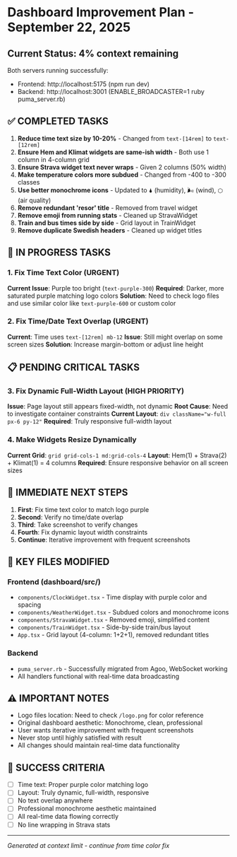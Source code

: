 # Dashboard Improvement Plan - September 22, 2025

## Current Status: 4% context remaining
Both servers running successfully:
- Frontend: http://localhost:5175 (npm run dev)
- Backend: http://localhost:3001 (ENABLE_BROADCASTER=1 ruby puma_server.rb)

## ✅ COMPLETED TASKS
1. **Reduce time text size by 10-20%** - Changed from `text-[14rem]` to `text-[12rem]`
2. **Ensure Hem and Klimat widgets are same-ish width** - Both use 1 column in 4-column grid
3. **Ensure Strava widget text never wraps** - Given 2 columns (50% width)
4. **Make temperature colors more subdued** - Changed from -400 to -300 classes
5. **Use better monochrome icons** - Updated to 🌢 (humidity), 🌬 (wind), ⬡ (air quality)
6. **Remove redundant 'resor' title** - Removed from travel widget
7. **Remove emoji from running stats** - Cleaned up StravaWidget
8. **Train and bus times side by side** - Grid layout in TrainWidget
9. **Remove duplicate Swedish headers** - Cleaned up widget titles

## 🚧 IN PROGRESS TASKS

### 1. Fix Time Text Color (URGENT)
**Current Issue**: Purple too bright (`text-purple-300`)
**Required**: Darker, more saturated purple matching logo colors
**Solution**: Need to check logo files and use similar color like `text-purple-600` or custom color

### 2. Fix Time/Date Text Overlap (URGENT)
**Current**: Time uses `text-[12rem] mb-12`
**Issue**: Still might overlap on some screen sizes
**Solution**: Increase margin-bottom or adjust line height

## 📋 PENDING CRITICAL TASKS

### 3. Fix Dynamic Full-Width Layout (HIGH PRIORITY)
**Issue**: Page layout still appears fixed-width, not dynamic
**Root Cause**: Need to investigate container constraints
**Current Layout**: `div className="w-full px-6 py-12"`
**Required**: Truly responsive full-width layout

### 4. Make Widgets Resize Dynamically
**Current Grid**: `grid grid-cols-1 md:grid-cols-4`
**Layout**: Hem(1) + Strava(2) + Klimat(1) = 4 columns
**Required**: Ensure responsive behavior on all screen sizes

## 🔧 IMMEDIATE NEXT STEPS

1. **First**: Fix time text color to match logo purple
2. **Second**: Verify no time/date overlap
3. **Third**: Take screenshot to verify changes
4. **Fourth**: Fix dynamic layout width constraints
5. **Continue**: Iterative improvement with frequent screenshots

## 📁 KEY FILES MODIFIED

### Frontend (dashboard/src/)
- `components/ClockWidget.tsx` - Time display with purple color and spacing
- `components/WeatherWidget.tsx` - Subdued colors and monochrome icons
- `components/StravaWidget.tsx` - Removed emoji, simplified content
- `components/TrainWidget.tsx` - Side-by-side train/bus layout
- `App.tsx` - Grid layout (4-column: 1+2+1), removed redundant titles

### Backend
- `puma_server.rb` - Successfully migrated from Agoo, WebSocket working
- All handlers functional with real-time data broadcasting

## ⚠️ IMPORTANT NOTES
- Logo files location: Need to check `/logo.png` for color reference
- Original dashboard aesthetic: Monochrome, clean, professional
- User wants iterative improvement with frequent screenshots
- Never stop until highly satisfied with result
- All changes should maintain real-time data functionality

## 🎯 SUCCESS CRITERIA
- [ ] Time text: Proper purple color matching logo
- [ ] Layout: Truly dynamic, full-width, responsive
- [ ] No text overlap anywhere
- [ ] Professional monochrome aesthetic maintained
- [ ] All real-time data flowing correctly
- [ ] No line wrapping in Strava stats

---
*Generated at context limit - continue from time color fix*